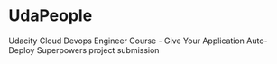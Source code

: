 # UdaPeople
Udacity Cloud Devops Engineer Course - Give Your Application Auto-Deploy Superpowers project submission
